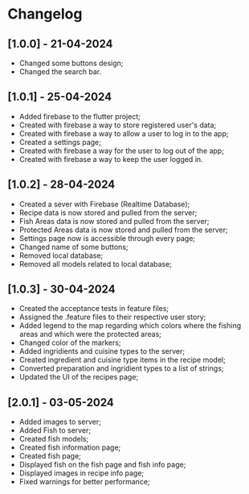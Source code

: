 # Changelog

## [1.0.0] - 21-04-2024

- Changed some buttons design;
- Changed the search bar.

## [1.0.1] - 25-04-2024

- Added firebase to the flutter project;
- Created with firebase a way to store registered user's data;
- Created with firebase a way to allow a user to log in to the app;
- Created a settings page;
- Created with firebase a way for the user to log out of the app;
- Created with firebase a way to keep the user logged in.

## [1.0.2] - 28-04-2024

- Created a sever with Firebase (Realtime Database);
- Recipe data is now stored and pulled from the server;
- Fish Areas data is now stored and pulled from the server;
- Protected Areas data is now stored and pulled from the server;
- Settings page now is accessible through every page;
- Changed name of some buttons;
- Removed local database;
- Removed all models related to local database;

## [1.0.3] - 30-04-2024

- Created the acceptance tests in feature files;
- Assigned the .feature files to their respective user story;
- Added legend to the map regarding which colors where the fishing areas and which were the protected areas;
- Changed color of the markers;
- Added ingridients and cuisine types to the server;
- Created ingredient and cuisine type items in the recipe model;
- Converted preparation and ingridient types to a list of strings;
- Updated the UI of the recipes page;

## [2.0.1] - 03-05-2024

- Added images to server;
- Added Fish to server;
- Created fish models;
- Created fish information page;
- Created fish page;
- Displayed fish on the fish page and fish info page;
- Displayed images in recipe info page;
- Fixed warnings for better performance;

